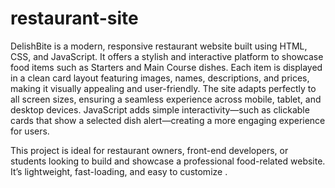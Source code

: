 # restaurant-site
DelishBite is a modern, responsive restaurant website built using HTML, CSS, and JavaScript. It offers a stylish and interactive platform to showcase food items such as Starters and Main Course dishes. Each item is displayed in a clean card layout featuring images, names, descriptions, and prices, making it visually appealing and user-friendly.
The site adapts perfectly to all screen sizes, ensuring a seamless experience across mobile, tablet, and desktop devices. JavaScript adds simple interactivity—such as clickable cards that show a selected dish alert—creating a more engaging experience for users.

This project is ideal for restaurant owners, front-end developers, or students looking to build and showcase a professional food-related website. It’s lightweight, fast-loading, and easy to customize .
